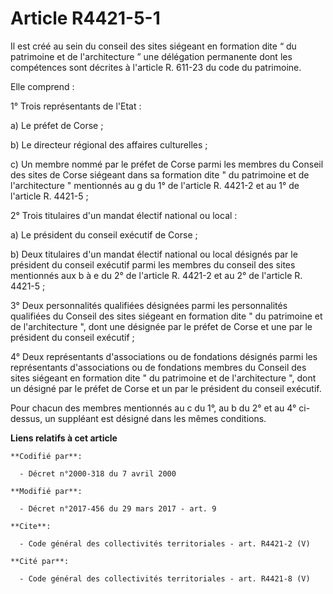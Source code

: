 # Article R4421-5-1

Il est créé au sein du conseil des sites siégeant en formation dite “ du patrimoine et de l'architecture ” une délégation
permanente dont les compétences sont décrites à l'article R. 611-23 du code du patrimoine. 

Elle comprend : 

1° Trois représentants de l'Etat : 

a) Le préfet de Corse ; 

b) Le directeur régional des affaires culturelles ; 

c) Un membre nommé par le préfet de Corse parmi les membres du Conseil des sites de Corse siégeant dans sa formation dite "
du patrimoine et de l'architecture " mentionnés au g du 1° de l'article R. 4421-2 et au 1° de l'article R. 4421-5 ; 

2° Trois titulaires d'un mandat électif national ou local : 

a) Le président du conseil exécutif de Corse ; 

b) Deux titulaires d'un mandat électif national ou local désignés par le président du conseil exécutif parmi les membres du
conseil des sites mentionnés aux b à e du 2° de l'article R. 4421-2 et au 2° de l'article R. 4421-5 ; 

3° Deux personnalités qualifiées désignées parmi les personnalités qualifiées du Conseil des sites siégeant en formation dite
" du patrimoine et de l'architecture ", dont une désignée par le préfet de Corse et une par le président du conseil
exécutif ; 

4° Deux représentants d'associations ou de fondations désignés parmi les représentants d'associations ou de fondations
membres du Conseil des sites siégeant en formation dite " du patrimoine et de l'architecture ", dont un désigné par le préfet
de Corse et un par le président du conseil exécutif. 

Pour chacun des membres mentionnés au c du 1°, au b du 2° et au 4° ci-dessus, un suppléant est désigné dans les mêmes
conditions.

**Liens relatifs à cet article**

	**Codifié par**:

	  - Décret n°2000-318 du 7 avril 2000

	**Modifié par**:

	  - Décret n°2017-456 du 29 mars 2017 - art. 9

	**Cite**:

	  - Code général des collectivités territoriales - art. R4421-2 (V)

	**Cité par**:

	  - Code général des collectivités territoriales - art. R4421-8 (V)
